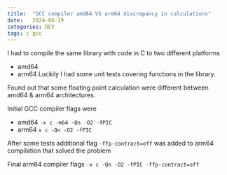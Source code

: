 ```yaml
---
title:  "GCC compiler amd64 VS arm64 discrepancy in calculations"
date:   2024-06-19
categories: DEV
tags: c gcc 
---
```



I had to compile the same library with code in C to two different platforms
* amd64
* arm64
Luckily I had some unit tests covering functions in the library.

Found out that some floating point calculation were different between amd64 & arm64 architectures.

Initial GCC compiler flags were 
* amd64 `-x c -m64 -Qn -O2 -fPIC`
* arm64 `x c -Qn -O2 -fPIC`

After some tests additional flag `-ffp-contract=off` was added to arm64 compilation that solved the problem

Final arm64 compiler flags `-x c -Qn -O2 -fPIC -ffp-contract=off`
